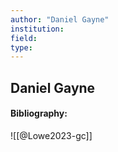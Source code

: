 ```yaml
---
author: "Daniel Gayne"
institution:
field:
type:
---
```


## Daniel Gayne
#### Bibliography:

![[@Lowe2023-gc]]